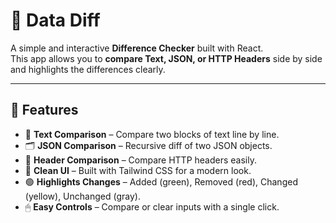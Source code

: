 # 📝 Data Diff

A simple and interactive **Difference Checker** built with React.  
This app allows you to **compare Text, JSON, or HTTP Headers** side by side and highlights the differences clearly.

---

## 🚀 Features

- 📄 **Text Comparison** – Compare two blocks of text line by line.  
- 🗂 **JSON Comparison** – Recursive diff of two JSON objects.  
- 📑 **Header Comparison** – Compare HTTP headers easily.  
- 🎨 **Clean UI** – Built with Tailwind CSS for a modern look.  
- 🟢 **Highlights Changes** – Added (green), Removed (red), Changed (yellow), Unchanged (gray).  
- 🖱 **Easy Controls** – Compare or clear inputs with a single click.  
